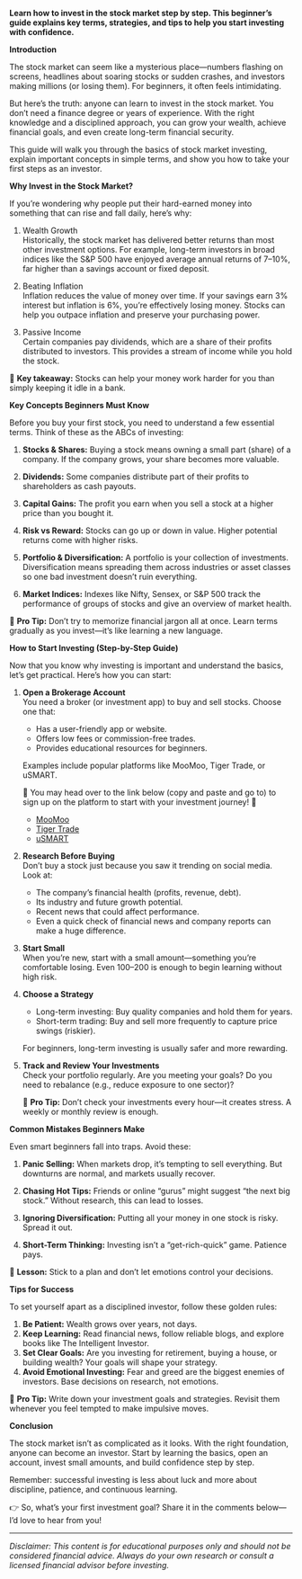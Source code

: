 **Learn how to invest in the stock market step by step. This beginner’s guide explains key terms, strategies, and tips to help you start investing with confidence.**

**Introduction**

The stock market can seem like a mysterious place—numbers flashing on screens, headlines about soaring stocks or sudden crashes, and investors making millions (or losing them). For beginners, it often feels intimidating.

But here’s the truth: anyone can learn to invest in the stock market. You don’t need a finance degree or years of experience. With the right knowledge and a disciplined approach, you can grow your wealth, achieve financial goals, and even create long-term financial security.

This guide will walk you through the basics of stock market investing, explain important concepts in simple terms, and show you how to take your first steps as an investor.

**Why Invest in the Stock Market?**

If you’re wondering why people put their hard-earned money into something that can rise and fall daily, here’s why:

1. Wealth Growth  
   Historically, the stock market has delivered better returns than most other investment options. For example, long-term investors in broad indices like the S&P 500 have enjoyed average annual returns of 7–10%, far higher than a savings account or fixed deposit.

2. Beating Inflation  
   Inflation reduces the value of money over time. If your savings earn 3% interest but inflation is 6%, you’re effectively losing money. Stocks can help you outpace inflation and preserve your purchasing power.

3. Passive Income  
   Certain companies pay dividends, which are a share of their profits distributed to investors. This provides a stream of income while you hold the stock.

📌 **Key takeaway:** Stocks can help your money work harder for you than simply keeping it idle in a bank.

**Key Concepts Beginners Must Know**

Before you buy your first stock, you need to understand a few essential terms. Think of these as the ABCs of investing:

1. **Stocks & Shares:** Buying a stock means owning a small part (share) of a company. If the company grows, your share becomes more valuable.

2. **Dividends:** Some companies distribute part of their profits to shareholders as cash payouts.

3. **Capital Gains:** The profit you earn when you sell a stock at a higher price than you bought it.

4. **Risk vs Reward:** Stocks can go up or down in value. Higher potential returns come with higher risks.

5. **Portfolio & Diversification:** A portfolio is your collection of investments. Diversification means spreading them across industries or asset classes so one bad investment doesn’t ruin everything.

6. **Market Indices:** Indexes like Nifty, Sensex, or S&P 500 track the performance of groups of stocks and give an overview of market health.

📌 **Pro Tip:** Don’t try to memorize financial jargon all at once. Learn terms gradually as you invest—it’s like learning a new language.

**How to Start Investing (Step-by-Step Guide)**

Now that you know why investing is important and understand the basics, let’s get practical. Here’s how you can start:

1. **Open a Brokerage Account**  
   You need a broker (or investment app) to buy and sell stocks. Choose one that:
   - Has a user-friendly app or website.
   - Offers low fees or commission-free trades.
   - Provides educational resources for beginners.

   Examples include popular platforms like MooMoo, Tiger Trade, or uSMART.

   📌 You may head over to the link below (copy and paste and go to) to sign up on the platform to start with your investment journey! 📌

   - [MooMoo](https://j.moomoo.com/08b8sJ)
   - [Tiger Trade](https://sg.tigermarketr.com/activity2/forapp/invitee?amount=90&utm_campaign=AC1750836467418ZNkeIU&adcode=AC1750836467418ZNkeIU&utm_medium=copy&shareID=c7a391ad86a656d6c276bfb0b1e775c3&invite=SSWJI6&lang=en_US&uuid=3566708403300811&platform=android&utm_source=invite#/)
   - [uSMART](https://m.usmartsg66.com/promo/overseas/bonus-dec.html?ICode=c3pm&langType=3&Id=)

2. **Research Before Buying**  
   Don’t buy a stock just because you saw it trending on social media. Look at:
   - The company’s financial health (profits, revenue, debt).
   - Its industry and future growth potential.
   - Recent news that could affect performance.
   - Even a quick check of financial news and company reports can make a huge difference.

3. **Start Small**  
   When you’re new, start with a small amount—something you’re comfortable losing. Even $100–$200 is enough to begin learning without high risk.

4. **Choose a Strategy**  
   - Long-term investing: Buy quality companies and hold them for years.
   - Short-term trading: Buy and sell more frequently to capture price swings (riskier).

   For beginners, long-term investing is usually safer and more rewarding.

5. **Track and Review Your Investments**  
   Check your portfolio regularly. Are you meeting your goals? Do you need to rebalance (e.g., reduce exposure to one sector)?

   📌 **Pro Tip:** Don’t check your investments every hour—it creates stress. A weekly or monthly review is enough.

**Common Mistakes Beginners Make**

Even smart beginners fall into traps. Avoid these:

1. **Panic Selling:** When markets drop, it’s tempting to sell everything. But downturns are normal, and markets usually recover.

2. **Chasing Hot Tips:** Friends or online “gurus” might suggest “the next big stock.” Without research, this can lead to losses.

3. **Ignoring Diversification:** Putting all your money in one stock is risky. Spread it out.

4. **Short-Term Thinking:** Investing isn’t a “get-rich-quick” game. Patience pays.

📌 **Lesson:** Stick to a plan and don’t let emotions control your decisions.

**Tips for Success**

To set yourself apart as a disciplined investor, follow these golden rules:

1. **Be Patient:** Wealth grows over years, not days.
2. **Keep Learning:** Read financial news, follow reliable blogs, and explore books like The Intelligent Investor.
3. **Set Clear Goals:** Are you investing for retirement, buying a house, or building wealth? Your goals will shape your strategy.
4. **Avoid Emotional Investing:** Fear and greed are the biggest enemies of investors. Base decisions on research, not emotions.

📌 **Pro Tip:** Write down your investment goals and strategies. Revisit them whenever you feel tempted to make impulsive moves.

**Conclusion**

The stock market isn’t as complicated as it looks. With the right foundation, anyone can become an investor. Start by learning the basics, open an account, invest small amounts, and build confidence step by step.

Remember: successful investing is less about luck and more about discipline, patience, and continuous learning.

👉 So, what’s your first investment goal? Share it in the comments below—I’d love to hear from you!

---

*Disclaimer: This content is for educational purposes only and should not be considered financial advice. Always do your own research or consult a licensed financial advisor before investing.*